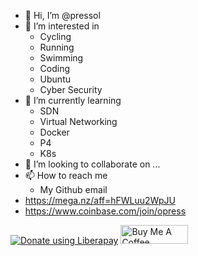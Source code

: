 - 👋 Hi, I’m @pressol
- 👀 I’m interested in 
  - Cycling
  - Running
  - Swimming 
  - Coding
  - Ubuntu
  - Cyber Security
- 🌱 I’m currently learning 
  - SDN 
  - Virtual Networking 
  - Docker
  - P4
  - K8s
- 💞️ I’m looking to collaborate on ...
- 📫 How to reach me
  -  My Github email
- https://mega.nz/aff=hFWLuu2WpJU
- https://www.coinbase.com/join/opress


<noscript><a href="https://liberapay.com/pressol/donate"><img alt="Donate using Liberapay" src="https://liberapay.com/assets/widgets/donate.svg"></a></noscript>
<noscript><a href="https://www.buymeacoffee.com/pressol"><img alt="Buy Me A Coffee" src="https://cdn.buymeacoffee.com/buttons/v2/default-yellow.png" style="height: 30px !important;width: 108px !important;"></a></noscript>
